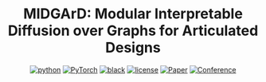 <div align="center">

# MIDGArD: Modular Interpretable Diffusion over Graphs for Articulated Designs

[![python](https://img.shields.io/badge/-Python_3.10-blue?logo=python&logoColor=white)](https://github.com/pre-commit/pre-commit)
<a href="https://pytorch.org/get-started/locally/"><img alt="PyTorch" src="https://img.shields.io/badge/PyTorch%202.1.0-ee4c2c?logo=pytorch&logoColor=white"></a>
[![black](https://img.shields.io/badge/Code%20Style-Black-black.svg?labelColor=gray)](https://black.readthedocs.io/en/stable/)
[![license](https://img.shields.io/badge/License-MIT-green.svg?labelColor=gray)](https://github.com/ashleve/lightning-hydra-template#license)
[![Paper](http://img.shields.io/badge/paper-arxiv.1001.2234-B31B1B.svg)](https://neurips.cc/virtual/2024/poster/93424)
[![Conference](http://img.shields.io/badge/NeurIPS-2024-4b44ce.svg)](https://neurips.cc)
</div>
